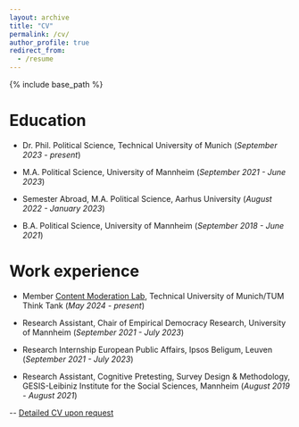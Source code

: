 ```yaml
---
layout: archive
title: "CV"
permalink: /cv/
author_profile: true
redirect_from:
  - /resume
---
```


{% include base_path %}

Education
======

* Dr. Phil. Political Science, Technical University of Munich (*September 2023 - present*)
  
* M.A. Political Science, University of Mannheim (*September 2021 - June 2023*)
  
* Semester Abroad, M.A. Political Science, Aarhus University (*August 2022 - January 2023*)
  
* B.A. Political Science, University of Mannheim (*September 2018 - June 2021*)


Work experience
======

* Member [Content Moderation Lab](https://tumthinktank.de/project/content-moderation-lab/), Technical University of Munich/TUM Think Tank (*May 2024 - present*)

* Research Assistant, Chair of Empirical Democracy Research, University of Mannheim (*September 2021 - July 2023*)

* Research Internship European Public Affairs, Ipsos Beligum, Leuven (*September 2021 - July 2023*)

* Research Assistant, Cognitive Pretesting, Survey Design & Methodology, GESIS-Leibiniz Institute for the Social Sciences, Mannheim (*August 2019 - August 2021*)


  
-- [Detailed CV upon request](mailto:friederike.quint@tum.de)
